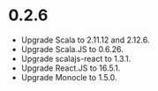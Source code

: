 0.2.6
=====

* Upgrade Scala to 2.11.12 and 2.12.6.
* Upgrade Scala.JS to 0.6.26.
* Upgrade scalajs-react to 1.3.1.
* Upgrade React.JS to 16.5.1.
* Upgrade Monocle to 1.5.0.

